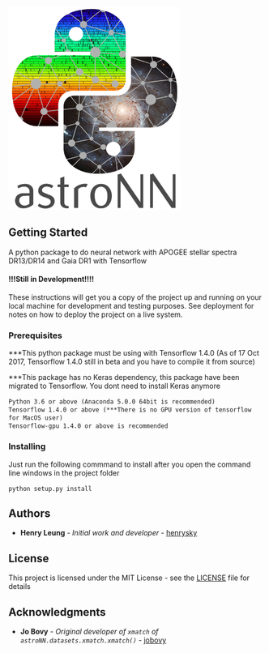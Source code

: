 ![AstroNN Logo](astroNN_icon_withname.png)

## Getting Started

A python package to do neural network with APOGEE stellar spectra DR13/DR14 and Gaia DR1 with Tensorflow
#### !!!Still in Development!!!!

These instructions will get you a copy of the project up and running on your local machine for development and testing purposes. See deployment for notes on how to deploy the project on a live system.

### Prerequisites


***This python package must be using with Tensorflow 1.4.0 (As of 17 Oct 2017, Tensorflow 1.4.0 still in beta and you have to compile it from source)

***This package has no Keras dependency, this package have been migrated to Tensorflow. You dont need to install Keras anymore

```
Python 3.6 or above (Anaconda 5.0.0 64bit is recommended)
Tensorflow 1.4.0 or above (***There is no GPU version of tensorflow for MacOS user)
Tensorflow-gpu 1.4.0 or above is recommended
```

### Installing

Just run the following commmand to install after you open the command line windows in the project folder

```
python setup.py install
```


## Authors

* **Henry Leung** - *Initial work and developer* - [henrysky](https://github.com/henrysky)

## License

This project is licensed under the MIT License - see the [LICENSE](LICENSE) file for details

## Acknowledgments

* **Jo Bovy** - *Original developer of `xmatch` of `astroNN.datasets.xmatch.xmatch()`* - [jobovy](https://github.com/jobovy)